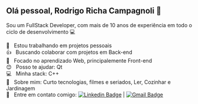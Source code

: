 <!--
**RRCampagnoli/RRCampagnoli** is a ✨ _special_ ✨ repository because its `README.md` (this file) appears on your GitHub profile.

Here are some ideas to get you started:

- 🔭 I’m currently working on ...
- 🌱 I’m currently learning ...
- 👯 I’m looking to collaborate on ...
- 🤔 I’m looking for help with ...
- 💬 Ask me about ...
- 📫 How to reach me: ...
- 😄 Pronouns: ...
- ⚡ Fun fact: ...
-->
<!--
Me chamo Rodrigo Richa Campagnoli, fFormado em ciência da computação em 2009 pela UFF, pai de um filho, casado, nascido em 14/04/1981, Cristão, Família,  Flamenguista, gosto de programar, ler, de filmes, jardinagem e cozinhar.                   
Atualmente estou focado em projetos pessoais, estudar novas ferramentas, principalmente conteúdo WEB e aperfeiçoar o conhecimentos nas linguagens e ferramentas que conheço mais a fundo, como C++ e Qt.
Estou fazendo o curso NLW2 Delivery, estudando o livro "C++ Moderno e Eficaz" de Scott Meyers e, além de desenvolver pequenos sistemas em Qt para aumentar meu conhecimento na ferramenta e ampliar meus projetos no GitHub, estou desenvolvendo um robô para criação de vídeos no Youtube, ensinados por Filipe Deschamps. Além dos livros técnicos leio a Bíblia e estou lendo o livro "Revolucinonando Relacionamentos" de Drummond Lacerda. Fora os livros que leio todos os dias a passagem para o dia, como Pão diário e Alimento Diário (leio 4 livros, cada um com um ensinamento para o dia em questão) e um capítulo de Salmos.
Sou uma pessoa que gosta muito de aprender, mas também gosto muito de ensinar. Sei que a principal forma de aprender é ensinando. Mas, mais do que isso, saber que pessoas estão evoluindo ao seu lado é gratificante e é gratificante ver alguém ao lado se tornar um vencedor, alguém que pode trazer muitos novos conhecimentos, tanto pra mim, quanto pra equipe. Fazendo uma alusão ao futebol, do que adianta um craque em uma equipe que não ganha título?
Sou um analista de sistemas Full Stack, com mais de 10 anos de experiência em todo o ciclo de desenvolvimento, desde a parte de documentação UML,Projeto de Banco de Dados, Testes, Camada de Aplicação e View, assim como com Processos ágeis como Scrum e Kanban e Controladores de Versão como Git, SVN, CVS e Clear Case.
Apesar de ter aprendido a desenvolver em C e ser uma pessoa que trabalhou por mais de 10 anos com C++ com Qt, desenvolvendo sistemas desktop de grande porte para grandes empresas como: Petrobrás, Raízen, ADM, Atvos, Tereos e Caixa E. Federal, e com diversos sistemas pessoas devenvolvidos em C#, vislumbrei novos projetos voltados para Web. Desta forma, estou dedicando meus esforços e foco no aprendizado de desenvolvimento Web.
-->

## Olá pessoal, Rodrigo Richa Campagnoli  👋

Sou um FullStack Developer, com mais de 10 anos de experiência em todo o ciclo de desenvolvimento :computer:

 :rocket:  &nbsp; Estou trabalhando em projetos pessoais
 <br/> :+1: &nbsp; Buscando colaborar com projetos em Back-end
 <br/> :punch: &nbsp; Focado no aprendizado Web, principalemente Front-end
 <br/> :blush: &nbsp; Posso te ajudar: Qt
 <br/> :computer: &nbsp; Minha stack: C++
 <br/> 💬  &nbsp; Sobre mim: Curto tecnologias, filmes e seriados, Ler, Cozinhar e Jardinagem
 <br/> :email: &nbsp; Entre em contato comigo: [![Linkedin Badge](https://img.shields.io/badge/-RodrigoRCampagnoli-blue?style=flat-square&logo=Linkedin&logoColor=white&link=https://www.linkedin.com/in/rodrigo-richa-campagnoli-b709a621/)](https://www.linkedin.com/in/rodrigo-richa-campagnoli-b709a621/) 
| 
[![Gmail Badge](https://img.shields.io/badge/-rodrigoricha@gmail.com-c14438?style=flat-square&logo=Gmail&logoColor=white&link=mailto:rodrigoricha@gmail.com)](mailto:rodrigoricha@gmail.com)
